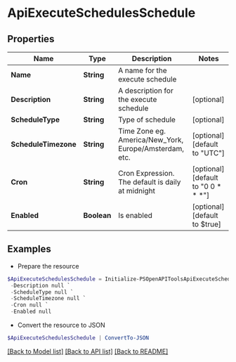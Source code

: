 # ApiExecuteSchedulesSchedule
## Properties

Name | Type | Description | Notes
------------ | ------------- | ------------- | -------------
**Name** | **String** | A name for the execute schedule | 
**Description** | **String** | A description for the execute schedule | [optional] 
**ScheduleType** | **String** | Type of schedule | [optional] 
**ScheduleTimezone** | **String** | Time Zone eg. America/New_York, Europe/Amsterdam, etc. | [optional] [default to "UTC"]
**Cron** | **String** | Cron Expression. The default is daily at midnight | [optional] [default to "0 0 * * *"]
**Enabled** | **Boolean** | Is enabled | [optional] [default to $true]

## Examples

- Prepare the resource
```powershell
$ApiExecuteSchedulesSchedule = Initialize-PSOpenAPIToolsApiExecuteSchedulesSchedule  -Name Sample Execution `
 -Description null `
 -ScheduleType null `
 -ScheduleTimezone null `
 -Cron null `
 -Enabled null
```

- Convert the resource to JSON
```powershell
$ApiExecuteSchedulesSchedule | ConvertTo-JSON
```

[[Back to Model list]](../README.md#documentation-for-models) [[Back to API list]](../README.md#documentation-for-api-endpoints) [[Back to README]](../README.md)

